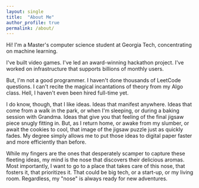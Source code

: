 ```yaml
---
layout: single
title:  "About Me"
author_profile: true
permalink: /about/
---
```


Hi! I'm a Master's computer science student at Georgia Tech, concentrating on machine learning.

I've built video games. I've led an award-winning hackathon project. I've worked on infrastructure that supports billions of monthly users.

But, I'm not a good programmer. I haven't done thousands of LeetCode questions. I can't recite the magical incantations of theory from my Algo class. Hell, I haven't even been hired full-time yet.

I do know, though, that I like ideas. Ideas that manifest anywhere. Ideas that come from a walk in the park, or when I'm sleeping, or during a baking session with Grandma. Ideas that give you that feeling of the final jigsaw piece snugly fitting in. But, as I return home, or awake from my slumber, or await the cookies to cool, that image of the jigsaw puzzle just as quickly fades. My degree simply allows me to put those ideas to digital paper faster and more efficiently than before.

While my fingers are the ones that desperately scamper to capture these fleeting ideas, my mind is the nose that discovers their delicious aromas. Most importantly, I want to go to a place that takes care of this nose, that fosters it, that prioritizes it. That could be big tech, or a start-up, or my living room. Regardless, my "nose" is always ready for new adventures.
